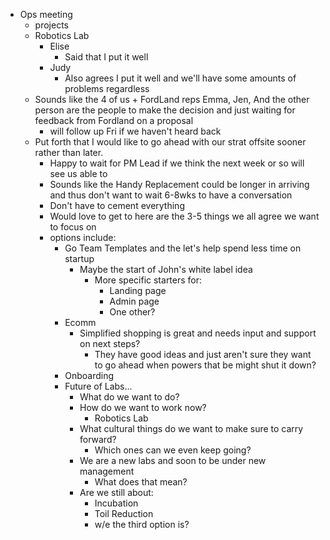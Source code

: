 - Ops meeting
	- projects
	- Robotics Lab
		- Elise
			- Said that I put it well
		- Judy
			- Also agrees I put it well and we'll have some amounts of problems regardless
	- Sounds like the 4 of us + FordLand reps Emma, Jen, And the other person are the people to make the decision and just waiting for feedback from Fordland on a proposal
		- will follow up Fri if we haven't heard back
	- Put forth that I would like to go ahead with our strat offsite sooner rather than later.
		- Happy to wait for PM Lead if we think the next week or so will see us able to
		- Sounds like the Handy Replacement could be longer in arriving and thus don't want to wait 6-8wks to have a conversation
		- Don't have to cement everything
		- Would love to get to here are the 3-5 things we all agree we want to focus on
		- options include:
			- Go Team Templates and the let's help spend less time on startup
				- Maybe the start of John's white label idea
					- More specific starters for:
						- Landing page
						- Admin page
						- One other?
			- Ecomm
				- Simplified shopping is great and needs input and support on next steps?
					- They have good ideas and just aren't sure they want to go ahead when powers that be might shut it down?
			- Onboarding
			- Future of Labs...
				- What do we want to do?
				- How do we want to work now?
					- Robotics Lab
				- What cultural things do we want to make sure to carry forward?
					- Which ones can we even keep going?
				- We are a new labs and soon to be under new management
					- What does that mean?
				- Are we still about:
					- Incubation
					- Toil Reduction
					- w/e the third option is?